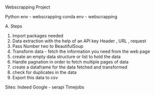 Webscrapping Project

Python env - webscrapping
conda env - webscrapping

A. Steps
1. Import packages needed
2. Data extraction with the help of an API key Header , URL , request 
3. Pass Number two to BeautifulSoup
4. Transform data - fetch the information you need from the web page
5. create an empty data structure or list to hold the data
6. Handle pagnation in order to fetch multiple pages of data 
7. create a dataframe for the data fetched and transformed 
8. check for duplicates in the data 
9. Export this data to csv

Sites:
Indeed
Google - serapi
Timejobs